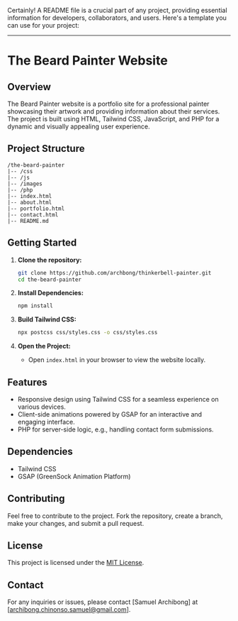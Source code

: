Certainly! A README file is a crucial part of any project, providing essential information for developers, collaborators, and users. Here's a template you can use for your project:

---

# The Beard Painter Website

## Overview

The Beard Painter website is a portfolio site for a professional painter showcasing their artwork and providing information about their services. The project is built using HTML, Tailwind CSS, JavaScript, and PHP for a dynamic and visually appealing user experience.

## Project Structure

```
/the-beard-painter
|-- /css
|-- /js
|-- /images
|-- /php
|-- index.html
|-- about.html
|-- portfolio.html
|-- contact.html
|-- README.md
```

## Getting Started

1. **Clone the repository:**
   ```bash
   git clone https://github.com/archbong/thinkerbell-painter.git
   cd the-beard-painter
   ```

2. **Install Dependencies:**
   ```bash
   npm install
   ```

3. **Build Tailwind CSS:**
   ```bash
   npx postcss css/styles.css -o css/styles.css
   ```

4. **Open the Project:**
   - Open `index.html` in your browser to view the website locally.

## Features

- Responsive design using Tailwind CSS for a seamless experience on various devices.
- Client-side animations powered by GSAP for an interactive and engaging interface.
- PHP for server-side logic, e.g., handling contact form submissions.

## Dependencies

- Tailwind CSS
- GSAP (GreenSock Animation Platform)

## Contributing

Feel free to contribute to the project. Fork the repository, create a branch, make your changes, and submit a pull request.

## License

This project is licensed under the [MIT License](LICENSE).

## Contact

For any inquiries or issues, please contact [Samuel Archibong] at [archibong.chinonso.samuel@gmail.com].